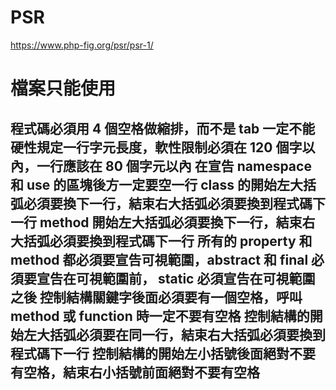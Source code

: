 # PSR

https://www.php-fig.org/psr/psr-1/

<h1>
檔案只能使用 <?php 和 <?= 標籤
檔案字元編碼只能用 UTF-8 檔首無 BOM
檔案應該只宣告符號 (class、function、constant)
或是造成副作用(例如產生輸出、修改 .ini 檔之類)兩者擇一
不應該兩個都做
Namespace 和 Class 必須遵循"自動載入(PSR-4)"的規範
Class 命名必須用首字母大寫駝峰式(StudlCaps)
Class 常數必須全部用大寫字母命名，多個單字之間用 _ (下底線)連接
Method 命名必須用首字母小寫駝峰式(camelCase)
</h1>
<h2>
程式碼必須用 4 個空格做縮排，而不是 tab
一定不能硬性規定一行字元長度，軟性限制必須在 120 個字以內，一行應該在 80 個字元以內
在宣告 namespace 和 use 的區塊後方一定要空一行
class 的開始左大括弧必須要換下一行，結束右大括弧必須要換到程式碼下一行
method 開始左大括弧必須要換下一行，結束右大括弧必須要換到程式碼下一行
所有的 property 和 method 都必須要宣告可視範圍，abstract 和 final 必須要宣告在可視範圍前，
static 必須宣告在可視範圍之後
控制結構關鍵字後面必須要有一個空格，呼叫 method 或 function 時一定不要有空格
控制結構的開始左大括弧必須要在同一行，結束右大括弧必須要換到程式碼下一行
控制結構的開始左小括號後面絕對不要有空格，結束右小括號前面絕對不要有空格
</h2>
